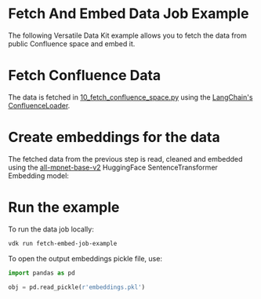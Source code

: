 # Fetch And Embed Data Job Example

The following Versatile Data Kit example allows you to fetch the data from public Confluence space and embed it.

# Fetch Confluence Data
The data is fetched in [10_fetch_confluence_space.py](./10_fetch_confluence_space.py) using the
[LangChain's ConfluenceLoader](https://python.langchain.com/docs/integrations/document_loaders/confluence).

# Create embeddings for the data
The fetched data from the previous step is read, cleaned and embedded using the
[all-mpnet-base-v2](https://huggingface.co/sentence-transformers/all-mpnet-base-v2) HuggingFace SentenceTransformer Embedding model:

# Run the example
To run the data job locally:
```bash
vdk run fetch-embed-job-example
```

To open the output embeddings pickle file, use:

```python
import pandas as pd

obj = pd.read_pickle(r'embeddings.pkl')
```
